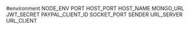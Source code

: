 #environment
NODE_ENV 
PORT 
HOST_PORT 
HOST_NAME 
MONGO_URL 
JWT_SECRET 
PAYPAL_CLIENT_ID 
SOCKET_PORT 
SENDER 
URL_SERVER
URL_CLIENT